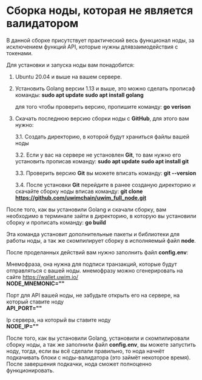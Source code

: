 # Сборка ноды, которая не является валидатором

В данной сборке присутствует практический весь функционал ноды, за исключением функций API, которые нужны длявзаимодействия с токенами.

Для установки и запуска ноды вам понадобится:<br> 
1. Ubuntu 20.04 и выше на вашем сервере.
2. Установить Golang версии 1.13 и вышe, это можно сделать прописаф команды:
    **sudo apt update**
	  **sudo apt install golang**
    
    для того чтобы проверить версию, пропишите команду:
    **go verison**
3. Скачать последнюю версию сборки ноды с **GitHub**, для этого вам нужно:

    3.1. Создать директорию, в которой будут храниться файлы вашей ноды
    
    3.2. Если у вас на сервере не установлен **Git**, то вам нужно его установить прописав команду:
    **sudo apt update**
    **sudo apt install git**
    
    3.3. Проверить версию **Git** вы можете вписать команду:
    **git --version**
    
    3.4. После установки **Git** перейдите в ранее созданую директорию и скачайте сборку ноды вписав команду:
    **git clone https://github.com/uwimchain/uwim_full_node.git**
    
После того, как вы установили Golang и скачали сборку, вам необходимо в терминале зайти в директорию, в которую вы установили сборку и прописать команду: **go build**

Эта команда установит дополнительные пакеты и библиотеки для работы ноды, а так же скомпилирует сборку в исполняемый файл **node**.

После проделанных действий вам нужно заполнить файл **config.env**:

Мнемофраза, она нужна для подписи транзакций, которые будут отправляться с вашей ноды. мнемофразу можно сгенерировать на сайте <https://wallet.uwim.io/><br>
**NODE_MNEMONIC=""**

Порт для API вашей ноды, не забудьте открыть его на сервере, на который ставите ноду<br>
**API_PORT=""**

Ip сервера, на который вы ставите ноду<br>
**NODE_IP=""**

После того, как вы установили Golang, установили и скомпилировали сборку ноды, а так же заполнили файл **config.env**, вы можете запустить ноду, тогда, если вы всё сделали правильно, то нода начнёт подкачивать блоки с ноды-валидатора (это займёт некоторое время). После завершения подкачки, нода сможет полноценно функционировать.
